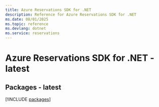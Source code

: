 ```yaml
---
title: Azure Reservations SDK for .NET
description: Reference for Azure Reservations SDK for .NET
ms.date: 08/01/2025
ms.topic: reference
ms.devlang: dotnet
ms.service: reservations
---
```

# Azure Reservations SDK for .NET - latest
## Packages - latest
[!INCLUDE [packages](reservations-index.md)]